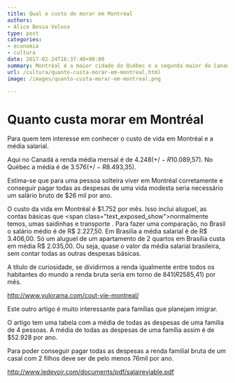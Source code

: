 ```yaml
---
title: Qual o custo de morar em Montréal
authors:
- Alice Bessa Veloso
type: post
categories:
- economia
- cultura
date: 2017-02-24T16:37:40+00:00
summary: Montréal é a maior cidade do Québec e a segunda maior do Canadá. Destino de milhares de pessoas todos os anos, descubra quanto custa morar em Montréal.
url: /cultura/quanto-custa-morar-em-montreal.html
image: /images/quanto-custa-morar-em-montreal.png

---
```

# Quanto custa morar em Montréal

Para quem tem interesse em conhecer o custo de vida em Montréal e a média salarial.

Aqui no Canadá a renda média mensal é de $4.248 (+/- R$10.089,57). No Québec a média é de $3.576 ( +/- R$8.493,35).

Estima-se que para uma pessoa solteira viver em Montréal corretamente e conseguir pagar todas as despesas de uma vida modesta seria necessário um salário bruto de $26 mil por ano.

O custo da vida em Montréal é $1.752 por mês. Isso inclui aluguel, as contas básicas que <span class="text_exposed_show">normalmente temos, umas saidinhas e transporte . Para fazer uma comparação, no Brasil o salário médio é de R$ 2.227,50. Em Brasilia a média salarial é de R$ 3.406,00. </span><span class="text_exposed_show">Só um aluguel de um apartamento de 2 quartos em Brasília custa em média R$ 2.035,00. Ou seja, quase o valor da média salarial brasileira, sem contar todas as outras despesas básicas.</span>

<span class="text_exposed_show">A título de curiosidade, se dividirmos a renda igualmente entre todos os habitantes do mundo a renda bruta seria em torno de $841 (R$2585,41) por mês.</span>

<span class="text_exposed_show"><a href="http://www.yulorama.com/cout-vie-montreal/" target="_blank" rel="nofollow noopener">http://www.yulorama.com/cout-vie-montreal/</a></span>

<div class="text_exposed_show">
  <p>
    Este outro artigo é muito interessante para famílias que planejam imigrar.
  </p>

  <p>
    O artigo tem uma tabela com a média de todas as despesas de uma família de 4 pessoas. A média de todas as despesas de uma família assim é de $52.928 por ano.
  </p>

  <p>
    Para poder conseguir pagar todas as despesas a renda familial bruta de um casal com 2 filhos deve ser de pelo menos 76mil por ano.
  </p>

  <p>
    <a href="http://www.ledevoir.com/documents/pdf/salaireviable.pdf" target="_blank" rel="nofollow noopener">http://www.ledevoir.com/documents/pdf/salaireviable.pdf</a>
  </p>
</div>
